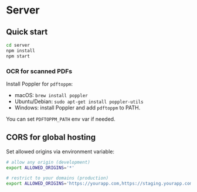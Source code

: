 # Server

## Quick start
```bash
cd server
npm install
npm start
```

### OCR for scanned PDFs
Install Poppler for `pdftoppm`:
- macOS: `brew install poppler`
- Ubuntu/Debian: `sudo apt-get install poppler-utils`
- Windows: install Poppler and add `pdftoppm` to PATH.

You can set `PDFTOPPM_PATH` env var if needed.


## CORS for global hosting
Set allowed origins via environment variable:
```bash
# allow any origin (development)
export ALLOWED_ORIGINS='*'

# restrict to your domains (production)
export ALLOWED_ORIGINS='https://yourapp.com,https://staging.yourapp.com'
```
